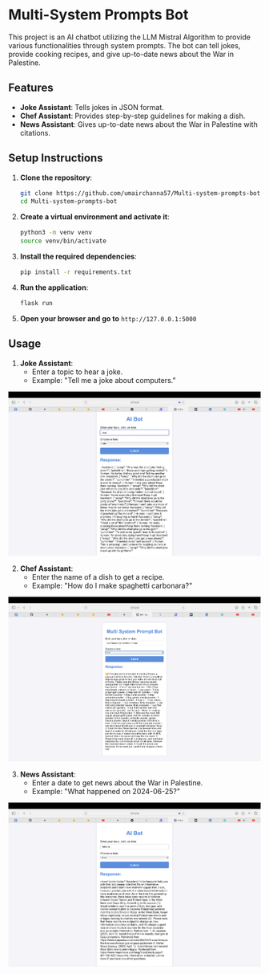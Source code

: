 # Multi-System Prompts Bot

This project is an AI chatbot utilizing the LLM Mistral Algorithm to provide various functionalities through system prompts. The bot can tell jokes, provide cooking recipes, and give up-to-date news about the War in Palestine.

## Features

- **Joke Assistant**: Tells jokes in JSON format.
- **Chef Assistant**: Provides step-by-step guidelines for making a dish.
- **News Assistant**: Gives up-to-date news about the War in Palestine with citations.

## Setup Instructions

1. **Clone the repository**:
    ```bash
    git clone https://github.com/umairchanna57/Multi-system-prompts-bot.git
    cd Multi-system-prompts-bot
    ```

2. **Create a virtual environment and activate it**:
    ```bash
    python3 -m venv venv
    source venv/bin/activate
    ```

3. **Install the required dependencies**:
    ```bash
    pip install -r requirements.txt
    ```


5. **Run the application**:
    ```bash
    flask run
    ```

6. **Open your browser and go to** `http://127.0.0.1:5000`

## Usage

1. **Joke Assistant**:
    - Enter a topic to hear a joke.
    - Example: "Tell me a joke about computers."

   
<div align="center">
  <img width="512" src="static/img/joke.png">
</div>


2. **Chef Assistant**:
    - Enter the name of a dish to get a recipe.
    - Example: "How do I make spaghetti carbonara?"

  
<div align="center">
  <img width="512" src="static/img/chef.png">
</div>


3. **News Assistant**:
    - Enter a date to get news about the War in Palestine.
    - Example: "What happened on 2024-06-25?"

<div align="center">
  <img width="512" src="static/img/news.png">
</div>

